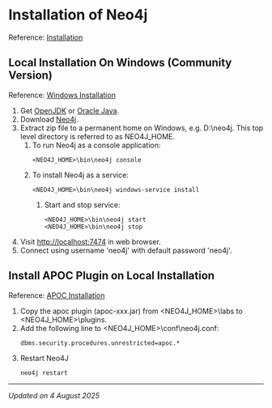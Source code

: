 # Installation of Neo4j

Reference: [Installation](https://neo4j.com/docs/operations-manual/current/installation)

## Local Installation On Windows (Community Version)

Reference: [Windows Installation](https://neo4j.com/docs/operations-manual/current/installation/windows)

1. Get [OpenJDK](https://openjdk.org) or [Oracle Java](https://www.oracle.com/java/technologies/downloads).
1. Download [Neo4j](https://neo4j.com/deployment-center).
1. Extract zip file to a permanent home on Windows, e.g. D:\neo4j\. This top level directory is referred to as NEO4J_HOME.
    1. To run Neo4j as a console application:
        ```
        <NEO4J_HOME>\bin\neo4j console
        ```
    1. To install Neo4j as a service:
        ```
        <NEO4J_HOME>\bin\neo4j windows-service install
        ```
        1. Start and stop service:
            ```
            <NEO4J_HOME>\bin\neo4j start
            <NEO4J_HOME>\bin\neo4j stop
            ```
1. Visit [http://localhost:7474](http://localhost:7474) in web browser.
1. Connect using username 'neo4j' with default password 'neo4j'.

## Install APOC Plugin on Local Installation

Reference: [APOC Installation](https://neo4j.com/labs/apoc/2025/installation)

1. Copy the apoc plugin (apoc-xxx.jar) from <NEO4J_HOME>\labs to <NEO4J_HOME>\plugins.
1. Add the following line to <NEO4J_HOME>\conf\neo4j.conf:
    ```
    dbms.security.procedures.unrestricted=apoc.*
    ```
1. Restart Neo4J
    ```
    neo4j restart
    ```

***
*Updated on 4 August 2025*
